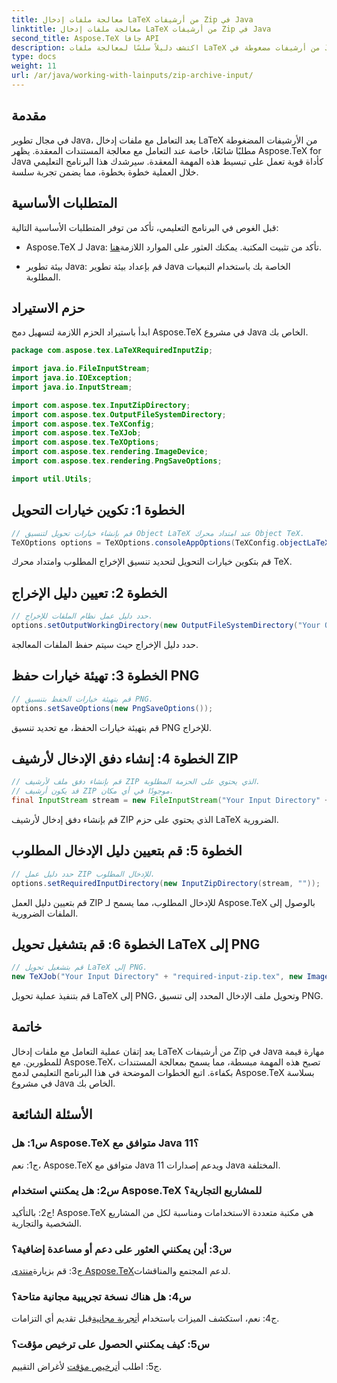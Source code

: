 ```yaml
---
title: معالجة ملفات إدخال LaTeX من أرشيفات Zip في Java
linktitle: معالجة ملفات إدخال LaTeX من أرشيفات Zip في Java
second_title: Aspose.TeX جافا API
description: اكتشف دليلاً سلسًا لمعالجة ملفات LaTeX من أرشيفات مضغوطة في Java باستخدام Aspose.TeX. تعزيز قدرات معالجة المستندات الخاصة بك دون عناء.
type: docs
weight: 11
url: /ar/java/working-with-lainputs/zip-archive-input/
---
```

## مقدمة

في مجال تطوير Java، يعد التعامل مع ملفات إدخال LaTeX من الأرشيفات المضغوطة مطلبًا شائعًا، خاصة عند التعامل مع معالجة المستندات المعقدة. يظهر Aspose.TeX for Java كأداة قوية تعمل على تبسيط هذه المهمة المعقدة. سيرشدك هذا البرنامج التعليمي خلال العملية خطوة بخطوة، مما يضمن تجربة سلسة.

## المتطلبات الأساسية

قبل الغوص في البرنامج التعليمي، تأكد من توفر المتطلبات الأساسية التالية:

-  Aspose.TeX لـ Java: تأكد من تثبيت المكتبة. يمكنك العثور على الموارد اللازمة[هنا](https://reference.aspose.com/tex/java/).

- بيئة تطوير Java: قم بإعداد بيئة تطوير Java الخاصة بك باستخدام التبعيات المطلوبة.

## حزم الاستيراد

ابدأ باستيراد الحزم اللازمة لتسهيل دمج Aspose.TeX في مشروع Java الخاص بك.

```java
package com.aspose.tex.LaTeXRequiredInputZip;

import java.io.FileInputStream;
import java.io.IOException;
import java.io.InputStream;

import com.aspose.tex.InputZipDirectory;
import com.aspose.tex.OutputFileSystemDirectory;
import com.aspose.tex.TeXConfig;
import com.aspose.tex.TeXJob;
import com.aspose.tex.TeXOptions;
import com.aspose.tex.rendering.ImageDevice;
import com.aspose.tex.rendering.PngSaveOptions;

import util.Utils;
```

## الخطوة 1: تكوين خيارات التحويل

```java
// قم بإنشاء خيارات تحويل لتنسيق Object LaTeX عند امتداد محرك Object TeX.
TeXOptions options = TeXOptions.consoleAppOptions(TeXConfig.objectLaTeX());
```

قم بتكوين خيارات التحويل لتحديد تنسيق الإخراج المطلوب وامتداد محرك TeX.

## الخطوة 2: تعيين دليل الإخراج

```java
// حدد دليل عمل نظام الملفات للإخراج.
options.setOutputWorkingDirectory(new OutputFileSystemDirectory("Your Output Directory"));
```

حدد دليل الإخراج حيث سيتم حفظ الملفات المعالجة.

## الخطوة 3: تهيئة خيارات حفظ PNG

```java
// قم بتهيئة خيارات الحفظ بتنسيق PNG.
options.setSaveOptions(new PngSaveOptions());
```

قم بتهيئة خيارات الحفظ، مع تحديد تنسيق PNG للإخراج.

## الخطوة 4: إنشاء دفق الإدخال لأرشيف ZIP

```java
// قم بإنشاء دفق ملف لأرشيف ZIP الذي يحتوي على الحزمة المطلوبة.
// قد يكون أرشيف ZIP موجودًا في أي مكان.
final InputStream stream = new FileInputStream("Your Input Directory" + "packages\\pgfplots.zip");
```

قم بإنشاء دفق إدخال لأرشيف ZIP الذي يحتوي على حزم LaTeX الضرورية.

## الخطوة 5: قم بتعيين دليل الإدخال المطلوب

```java
// حدد دليل عمل ZIP للإدخال المطلوب.
options.setRequiredInputDirectory(new InputZipDirectory(stream, ""));
```

قم بتعيين دليل العمل ZIP للإدخال المطلوب، مما يسمح لـ Aspose.TeX بالوصول إلى الملفات الضرورية.

## الخطوة 6: قم بتشغيل تحويل LaTeX إلى PNG

```java
// قم بتشغيل تحويل LaTeX إلى PNG.
new TeXJob("Your Input Directory" + "required-input-zip.tex", new ImageDevice(), options).run();
```

قم بتنفيذ عملية تحويل LaTeX إلى PNG، وتحويل ملف الإدخال المحدد إلى تنسيق PNG.

## خاتمة

يعد إتقان عملية التعامل مع ملفات إدخال LaTeX من أرشيفات Zip في Java مهارة قيمة للمطورين. مع Aspose.TeX، تصبح هذه المهمة مبسطة، مما يسمح بمعالجة المستندات بكفاءة. اتبع الخطوات الموضحة في هذا البرنامج التعليمي لدمج Aspose.TeX بسلاسة في مشروع Java الخاص بك.

## الأسئلة الشائعة

### س1: هل Aspose.TeX متوافق مع Java 11؟

ج1: نعم، Aspose.TeX متوافق مع Java 11 ويدعم إصدارات Java المختلفة.

### س2: هل يمكنني استخدام Aspose.TeX للمشاريع التجارية؟

ج2: بالتأكيد! Aspose.TeX هي مكتبة متعددة الاستخدامات ومناسبة لكل من المشاريع الشخصية والتجارية.

### س3: أين يمكنني العثور على دعم أو مساعدة إضافية؟

 ج3: قم بزيارة[منتدى Aspose.TeX](https://forum.aspose.com/c/tex/47)لدعم المجتمع والمناقشات.

### س4: هل هناك نسخة تجريبية مجانية متاحة؟

 ج4: نعم، استكشف الميزات باستخدام أ[تجربة مجانية](https://releases.aspose.com/)قبل تقديم أي التزامات.

### س5: كيف يمكنني الحصول على ترخيص مؤقت؟

 ج5: اطلب أ[ترخيص مؤقت](https://purchase.aspose.com/temporary-license/) لأغراض التقييم.